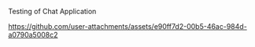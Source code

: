 Testing of Chat Application

https://github.com/user-attachments/assets/e90ff7d2-00b5-46ac-984d-a0790a5008c2

